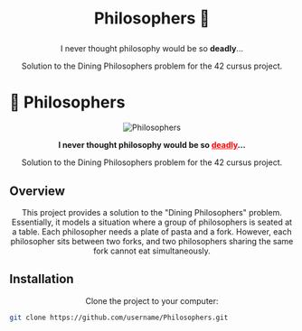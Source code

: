 # <p align="center"><strong>Philosophers 🍴</strong></p>

<p align="center">
  I never thought philosophy would be so <strong>deadly</strong>...
</p>

<p align="center">
  Solution to the Dining Philosophers problem for the 42 cursus project.
</p>

# 🤔 Philosophers

<p align="center">
  <img src="https://placekitten.com/800/400" alt="Philosophers">
</p>

<p align="center">
  <strong>I never thought philosophy would be so <a href="#" style="color:red">deadly</a>...</strong>
</p>

<p align="center">
  Solution to the Dining Philosophers problem for the 42 cursus project.
</p>

## Overview

<p align="center">
  This project provides a solution to the "Dining Philosophers" problem. Essentially, it models a situation where a group of philosophers is seated at a table. Each philosopher needs a plate of pasta and a fork. However, each philosopher sits between two forks, and two philosophers sharing the same fork cannot eat simultaneously.
</p>

## Installation

<p align="center">
  Clone the project to your computer:
</p>

```bash
git clone https://github.com/username/Philosophers.git

